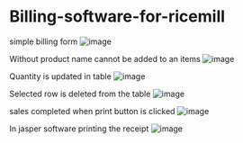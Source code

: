 # Billing-software-for-ricemill

simple billing form
![image](https://user-images.githubusercontent.com/97223818/166955155-a33887ff-6d87-4751-bdfd-0ef110544cb6.png)

Without product name cannot be added to an items
![image](https://user-images.githubusercontent.com/97223818/166959052-26ead066-a02c-4724-9f84-6b7868daf3d4.png)

Quantity is updated in table
![image](https://user-images.githubusercontent.com/97223818/166963240-e0856f5f-3856-4ead-8cd1-20e74974bfcb.png)

Selected row is deleted from the table
![image](https://user-images.githubusercontent.com/97223818/166966448-62ab5c8a-8c30-4886-a9ba-46d2429657a4.png)

sales completed when print button is clicked
![image](https://user-images.githubusercontent.com/97223818/166967585-8810d149-14ad-4e2e-9b00-6bc5bfd45d95.png)

In jasper software printing the receipt
![image](https://user-images.githubusercontent.com/97223818/166967790-3c483f1a-a7c2-48fd-be27-fe9126622363.png)







